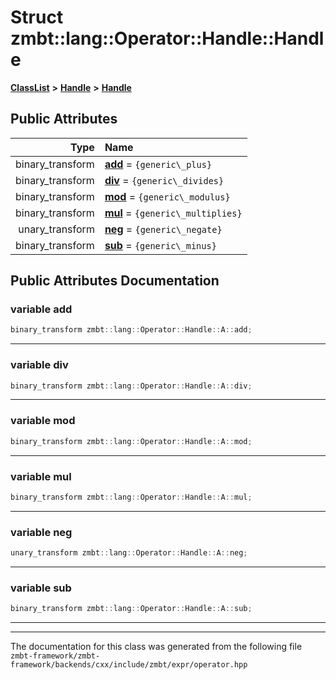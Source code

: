 

# Struct zmbt::lang::Operator::Handle::Handle



[**ClassList**](annotated.md) **>** [**Handle**](structzmbt_1_1lang_1_1Operator_1_1Handle.md) **>** [**Handle**](structzmbt_1_1lang_1_1Operator_1_1Handle_1_1A.md)


























## Public Attributes

| Type | Name |
| ---: | :--- |
|  binary\_transform | [**add**](#variable-add)   = `{generic\_plus}`<br> |
|  binary\_transform | [**div**](#variable-div)   = `{generic\_divides}`<br> |
|  binary\_transform | [**mod**](#variable-mod)   = `{generic\_modulus}`<br> |
|  binary\_transform | [**mul**](#variable-mul)   = `{generic\_multiplies}`<br> |
|  unary\_transform | [**neg**](#variable-neg)   = `{generic\_negate}`<br> |
|  binary\_transform | [**sub**](#variable-sub)   = `{generic\_minus}`<br> |












































## Public Attributes Documentation




### variable add 

```C++
binary_transform zmbt::lang::Operator::Handle::A::add;
```




<hr>



### variable div 

```C++
binary_transform zmbt::lang::Operator::Handle::A::div;
```




<hr>



### variable mod 

```C++
binary_transform zmbt::lang::Operator::Handle::A::mod;
```




<hr>



### variable mul 

```C++
binary_transform zmbt::lang::Operator::Handle::A::mul;
```




<hr>



### variable neg 

```C++
unary_transform zmbt::lang::Operator::Handle::A::neg;
```




<hr>



### variable sub 

```C++
binary_transform zmbt::lang::Operator::Handle::A::sub;
```




<hr>

------------------------------
The documentation for this class was generated from the following file `zmbt-framework/zmbt-framework/backends/cxx/include/zmbt/expr/operator.hpp`


